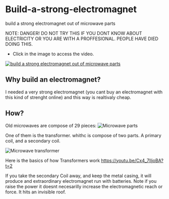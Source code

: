 # Build-a-strong-electromagnet
build a strong electromagnet out of microwave parts

NOTE: DANGER! DO NOT TRY THIS IF YOU DONT KNOW ABOUT ELECTRICITY OR YOU ARE WITH A PROFFESIONAL. PEOPLE HAVE DIED DOING THIS.

* Click in the image to access the video.

[![build a strong electromagnet out of microwave parts](https://i.ytimg.com/vi/SBTdade_F-o/2.jpg?time=1502308901618)](https://youtu.be/SBTdade_F-o)

## Why build an electromagnet?
I needed a very strong electromagnet (you cant buy an electromagnet with this kind of strenght online) and this way is realtivaly cheap.


## How?
Old microwaves are compose of 29 pieces:
![Microwave parts](http://www.american-appliance.com/old_Site/images/image_data/mw.jpg "Microwave parts")

One of them is the transformer. whithc is compose of two parts. A primary coil, and a secondary coil.

![Microwave transformer](http://markism.net/images/projects/electrified_trees/MOT_Back.jpg "transformer")

Here is the basics of how Transformers work
https://youtu.be/Cx4_7lIjoBA?t=2

If you take the secondary Coil away, and keep the metal casing, it will produce and extraordinary electromagnet run with batteries. 
Note if you raise the power it doesnt necesarilly increase the electromagnetic reach or force. It hits an invisible roof.


